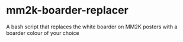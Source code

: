# mm2k-boarder-replacer
A bash script that replaces the white boarder on MM2K posters with a boarder colour of your choice
